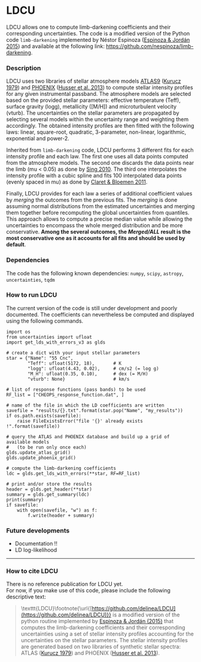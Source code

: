 # LDCU

LDCU allows one to compute limb-darkening coefficients and their corresponding uncertainties.
The code is a modified version of the Python code `limb-darkening` implemented by Néstor Espinoza ([Espinoza & Jordán 2015](https://doi.org/10.1093/mnras/stv744)) and available at the following link: https://github.com/nespinoza/limb-darkening.

### Description
LDCU uses two libraries of stellar atmosphere models [ATLAS9](http://kurucz.harvard.edu/grids.html) ([Kurucz 1979](https://doi.org/10.1086/190589)) and [PHOENIX](https://phoenix.astro.physik.uni-goettingen.de) ([Husser et al. 2013](https://doi.org/10.1051/0004-6361/201219058)) to compute stellar intensity profiles for any given instrumental passband. The atmosphere models are selected based on the provided stellar parameters: effective temperature (Teff), surface gravity (logg), metallicity ([M/H]) and microturbulent velocity (vturb). The uncertainties on the stellar parameters are propagated by selecting several models within the uncertainty range and weighting them accordingly. The obtained intensity profiles are then fitted with the following laws:
linear, square-root, quadratic, 3-parameter, non-linear, logarithmic, exponential and power-2.

Inherited from `limb-darkening` code, LDCU performs 3 different fits for each intensity profile and each law. The first one uses all data points computed from the atmosphere models. The second one discards the data points near the limb (mu < 0.05) as done by [Sing 2010](https://doi.org/10.1051/0004-6361/200913675). The third one interpolates the intensity profile with a cubic spline and fits 100 interpolated data points (evenly spaced in mu) as done by [Claret & Bloemen 2011](https://doi.org/10.1051/0004-6361/201116451).

Finally, LDCU provides for each law a series of additional coefficient values by *merging* the outcomes from the previous fits. The *merging* is done assuming normal distributions from the estimated uncertainties and merging them together before recomputing the global uncertainties from quantiles. This approach allows to compute a precise median value while allowing the uncertainties to encompass the whole merged distribution and be more conservative. **Among the several outcomes, the *Merged/ALL* result is the most conservative one as it accounts for all fits and should be used by default**.

### Dependencies
The code has the following known dependencies:
`numpy`, `scipy`, `astropy`, `uncertainties`, `tqdm`

### How to run LDCU
The current version of the code is still under development and poorly documented. The coefficients can nevertheless be computed and displayed using the following commands.
```
import os
from uncertainties import ufloat
import get_lds_with_errors_v3 as glds

# create a dict with your input stellar parameters
star = {"Name": "55 Cnc",
        "Teff": ufloat(5172, 18),       # K
        "logg": ufloat(4.43, 0.02),     # cm/s2 (= log g)
        "M_H": ufloat(0.35, 0.10),      # dex (= M/H)
        "vturb": None}                  # km/s

# list of response functions (pass bands) to be used
RF_list = ["CHEOPS_response_function.dat", ]

# name of the file in which the LD coefficients are written
savefile = "results/{}.txt".format(star.pop("Name", "my_results"))
if os.path.exists(savefile):
    raise FileExistsError("file '{}' already exists !".format(savefile))

# query the ATLAS and PHOENIX database and build up a grid of available models
#   (to be run only once each)
glds.update_atlas_grid()
glds.update_phoenix_grid()

# compute the limb-darkening coefficients
ldc = glds.get_lds_with_errors(**star, RF=RF_list)

# print and/or store the results
header = glds.get_header(**star)
summary = glds.get_summary(ldc)
print(summary)
if savefile:
    with open(savefile, "w") as f:
        f.write(header + summary)
```

### Future developments
- Documentation !!
- LD log-likelihood

---
### How to cite LDCU
There is no reference publication for LDCU yet.  
For now, if you make use of this code, please include the following descriptive text:  
> \texttt{LDCU}\footnote{\url{[https://github.com/delinea/LDCU](https://github.com/delinea/LDCU)}} is a modified version of the python routine implemented by [Espinoza & Jordán (2015)](https://doi.org/10.1093/mnras/stv744) that computes the limb-darkening coefficients and their corresponding uncertainties using a set of stellar intensity profiles accounting for the uncertainties on the stellar parameters. The stellar intensity profiles are generated based on two libraries of synthetic stellar spectra: ATLAS ([Kurucz 1979](https://doi.org/10.1086/190589)) and PHOENIX ([Husser et al. 2013](https://doi.org/10.1051/0004-6361/201219058)).
